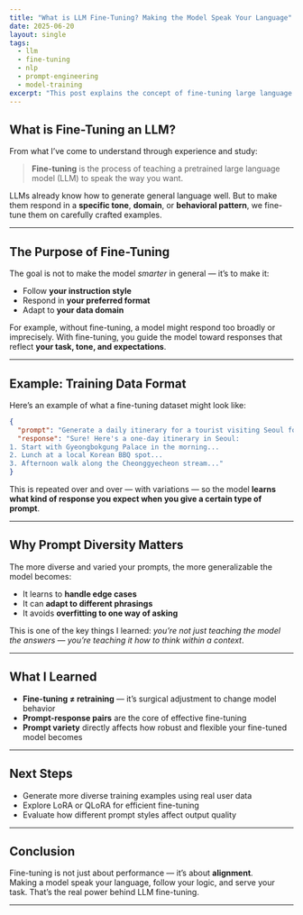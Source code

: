 ```yaml
---
title: "What is LLM Fine-Tuning? Making the Model Speak Your Language"
date: 2025-06-20
layout: single
tags:
  - llm
  - fine-tuning
  - nlp
  - prompt-engineering
  - model-training
excerpt: "This post explains the concept of fine-tuning large language models (LLMs) from a practical perspective, focusing on shaping model outputs through diverse and targeted prompt-response data."
---
```


## What is Fine-Tuning an LLM?

From what I’ve come to understand through experience and study:

> **Fine-tuning** is the process of teaching a pretrained large language model (LLM) to speak the way you want.

LLMs already know how to generate general language well. But to make them respond in a **specific tone**, **domain**, or **behavioral pattern**, we fine-tune them on carefully crafted examples.

---

## The Purpose of Fine-Tuning

The goal is not to make the model *smarter* in general — it’s to make it:
- Follow **your instruction style**
- Respond in **your preferred format**
- Adapt to **your data domain**

For example, without fine-tuning, a model might respond too broadly or imprecisely. With fine-tuning, you guide the model toward responses that reflect **your task, tone, and expectations**.

---

## Example: Training Data Format

Here’s an example of what a fine-tuning dataset might look like:

```json
{
  "prompt": "Generate a daily itinerary for a tourist visiting Seoul for one day.",
  "response": "Sure! Here's a one-day itinerary in Seoul: 
1. Start with Gyeongbokgung Palace in the morning...
2. Lunch at a local Korean BBQ spot...
3. Afternoon walk along the Cheonggyecheon stream..."
}
```

This is repeated over and over — with variations — so the model **learns what kind of response you expect when you give a certain type of prompt**.

---

## Why Prompt Diversity Matters

The more diverse and varied your prompts, the more generalizable the model becomes:
- It learns to **handle edge cases**
- It can **adapt to different phrasings**
- It avoids **overfitting to one way of asking**

This is one of the key things I learned: *you’re not just teaching the model the answers — you’re teaching it how to think within a context*.

---

## What I Learned

- **Fine-tuning ≠ retraining** — it’s surgical adjustment to change model behavior
- **Prompt-response pairs** are the core of effective fine-tuning
- **Prompt variety** directly affects how robust and flexible your fine-tuned model becomes

---

## Next Steps

- Generate more diverse training examples using real user data
- Explore LoRA or QLoRA for efficient fine-tuning
- Evaluate how different prompt styles affect output quality

---

## Conclusion

Fine-tuning is not just about performance — it’s about **alignment**.  
Making a model speak your language, follow your logic, and serve your task. That’s the real power behind LLM fine-tuning.

---
